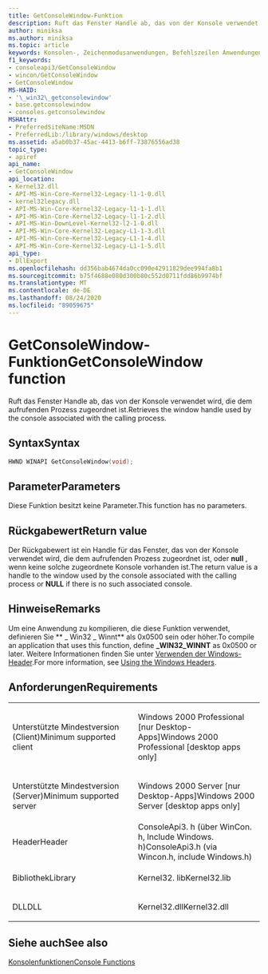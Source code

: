 ```yaml
---
title: GetConsoleWindow-Funktion
description: Ruft das Fenster Handle ab, das von der Konsole verwendet wird, die dem aufrufenden Prozess zugeordnet ist.
author: miniksa
ms.author: miniksa
ms.topic: article
keywords: Konsolen-, Zeichenmodusanwendungen, Befehlszeilen Anwendungen, Terminalanwendungen, Konsolen-API
f1_keywords:
- consoleapi3/GetConsoleWindow
- wincon/GetConsoleWindow
- GetConsoleWindow
MS-HAID:
- '\_win32\_getconsolewindow'
- base.getconsolewindow
- consoles.getconsolewindow
MSHAttr:
- PreferredSiteName:MSDN
- PreferredLib:/library/windows/desktop
ms.assetid: a5ab0b37-45ac-4413-b6ff-73876556ad38
topic_type:
- apiref
api_name:
- GetConsoleWindow
api_location:
- Kernel32.dll
- API-MS-Win-Core-Kernel32-Legacy-l1-1-0.dll
- kernel32legacy.dll
- API-MS-Win-Core-Kernel32-Legacy-l1-1-1.dll
- API-MS-Win-Core-Kernel32-Legacy-l1-1-2.dll
- API-MS-Win-DownLevel-Kernel32-l2-1-0.dll
- API-MS-Win-Core-Kernel32-Legacy-L1-1-3.dll
- API-MS-Win-Core-Kernel32-Legacy-L1-1-4.dll
- API-MS-Win-Core-Kernel32-Legacy-L1-1-5.dll
api_type:
- DllExport
ms.openlocfilehash: dd356bab4674da0cc090e42911829dee994fa8b1
ms.sourcegitcommit: b75f4688e080d300b80c552d0711fdd86b9974bf
ms.translationtype: MT
ms.contentlocale: de-DE
ms.lasthandoff: 08/24/2020
ms.locfileid: "89059675"
---
```

# <a name="getconsolewindow-function"></a><span data-ttu-id="c6bab-104">GetConsoleWindow-Funktion</span><span class="sxs-lookup"><span data-stu-id="c6bab-104">GetConsoleWindow function</span></span>


<span data-ttu-id="c6bab-105">Ruft das Fenster Handle ab, das von der Konsole verwendet wird, die dem aufrufenden Prozess zugeordnet ist.</span><span class="sxs-lookup"><span data-stu-id="c6bab-105">Retrieves the window handle used by the console associated with the calling process.</span></span>

<a name="syntax"></a><span data-ttu-id="c6bab-106">Syntax</span><span class="sxs-lookup"><span data-stu-id="c6bab-106">Syntax</span></span>
------

```C
HWND WINAPI GetConsoleWindow(void);
```

<a name="parameters"></a><span data-ttu-id="c6bab-107">Parameter</span><span class="sxs-lookup"><span data-stu-id="c6bab-107">Parameters</span></span>
----------

<span data-ttu-id="c6bab-108">Diese Funktion besitzt keine Parameter.</span><span class="sxs-lookup"><span data-stu-id="c6bab-108">This function has no parameters.</span></span>

<a name="return-value"></a><span data-ttu-id="c6bab-109">Rückgabewert</span><span class="sxs-lookup"><span data-stu-id="c6bab-109">Return value</span></span>
------------

<span data-ttu-id="c6bab-110">Der Rückgabewert ist ein Handle für das Fenster, das von der Konsole verwendet wird, die dem aufrufenden Prozess zugeordnet ist, oder **null** , wenn keine solche zugeordnete Konsole vorhanden ist.</span><span class="sxs-lookup"><span data-stu-id="c6bab-110">The return value is a handle to the window used by the console associated with the calling process or **NULL** if there is no such associated console.</span></span>

<a name="remarks"></a><span data-ttu-id="c6bab-111">Hinweise</span><span class="sxs-lookup"><span data-stu-id="c6bab-111">Remarks</span></span>
-------

<span data-ttu-id="c6bab-112">Um eine Anwendung zu kompilieren, die diese Funktion verwendet, definieren Sie \*\* \_ Win32 \_ Winnt\*\* als 0x0500 sein oder höher.</span><span class="sxs-lookup"><span data-stu-id="c6bab-112">To compile an application that uses this function, define **\_WIN32\_WINNT** as 0x0500 or later.</span></span> <span data-ttu-id="c6bab-113">Weitere Informationen finden Sie unter [Verwenden der Windows-Header](https://msdn.microsoft.com/library/windows/desktop/aa383745).</span><span class="sxs-lookup"><span data-stu-id="c6bab-113">For more information, see [Using the Windows Headers](https://msdn.microsoft.com/library/windows/desktop/aa383745).</span></span>

<a name="requirements"></a><span data-ttu-id="c6bab-114">Anforderungen</span><span class="sxs-lookup"><span data-stu-id="c6bab-114">Requirements</span></span>
------------

<table>
<colgroup>
<col width="50%" />
<col width="50%" />
</colgroup>
<tbody>
<tr class="odd">
<td><p><span data-ttu-id="c6bab-115">Unterstützte Mindestversion (Client)</span><span class="sxs-lookup"><span data-stu-id="c6bab-115">Minimum supported client</span></span></p></td>
<td><p><span data-ttu-id="c6bab-116">Windows 2000 Professional [nur Desktop-Apps]</span><span class="sxs-lookup"><span data-stu-id="c6bab-116">Windows 2000 Professional [desktop apps only]</span></span></p></td>
</tr>
<tr class="even">
<td><p><span data-ttu-id="c6bab-117">Unterstützte Mindestversion (Server)</span><span class="sxs-lookup"><span data-stu-id="c6bab-117">Minimum supported server</span></span></p></td>
<td><p><span data-ttu-id="c6bab-118">Windows 2000 Server [nur Desktop-Apps]</span><span class="sxs-lookup"><span data-stu-id="c6bab-118">Windows 2000 Server [desktop apps only]</span></span></p></td>
</tr>
<tr class="odd">
<td><p><span data-ttu-id="c6bab-119">Header</span><span class="sxs-lookup"><span data-stu-id="c6bab-119">Header</span></span></p></td>
<td><span data-ttu-id="c6bab-120">ConsoleApi3. h (über WinCon. h, Include Windows. h)</span><span class="sxs-lookup"><span data-stu-id="c6bab-120">ConsoleApi3.h (via Wincon.h, include Windows.h)</span></span></td>
</tr>
<tr class="even">
<td><p><span data-ttu-id="c6bab-121">Bibliothek</span><span class="sxs-lookup"><span data-stu-id="c6bab-121">Library</span></span></p></td>
<td><span data-ttu-id="c6bab-122">Kernel32. lib</span><span class="sxs-lookup"><span data-stu-id="c6bab-122">Kernel32.lib</span></span></td>
</tr>
<tr class="odd">
<td><p><span data-ttu-id="c6bab-123">DLL</span><span class="sxs-lookup"><span data-stu-id="c6bab-123">DLL</span></span></p></td>
<td><span data-ttu-id="c6bab-124">Kernel32.dll</span><span class="sxs-lookup"><span data-stu-id="c6bab-124">Kernel32.dll</span></span></td>
</tr>
<tr class="even">
</tr>
<tr class="odd">
</tr>
<tr class="even">
</tr>
</tbody>
</table>

## <a name="span-idsee_alsospansee-also"></a><span data-ttu-id="c6bab-125"><span id="see_also"></span>Siehe auch</span><span class="sxs-lookup"><span data-stu-id="c6bab-125"><span id="see_also"></span>See also</span></span>


[<span data-ttu-id="c6bab-126">Konsolenfunktionen</span><span class="sxs-lookup"><span data-stu-id="c6bab-126">Console Functions</span></span>](console-functions.md)

 

 




